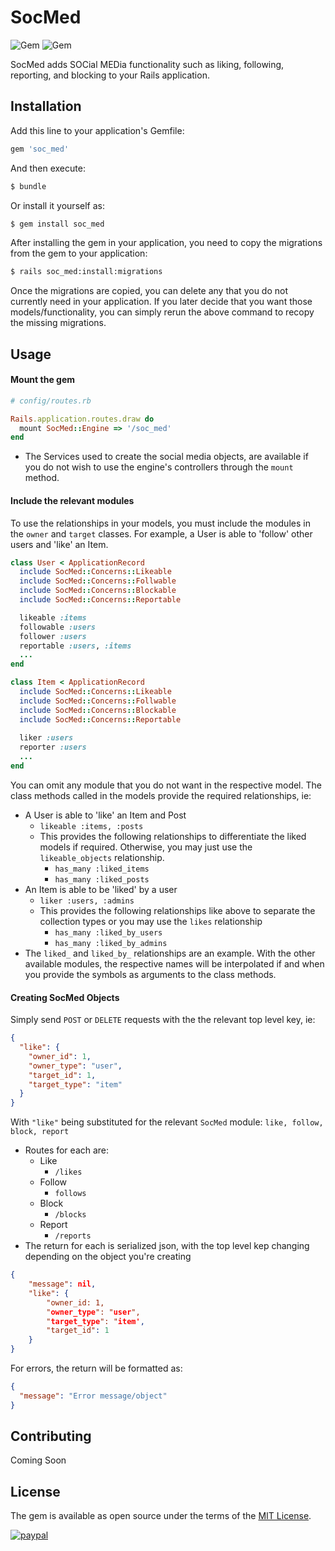# SocMed
![Gem](https://img.shields.io/gem/dt/soc_med?style=plastic)
![Gem](https://img.shields.io/gem/v/soc_med?style=plastic)

SocMed adds SOCial MEDia functionality such as liking, following, reporting, and blocking to your Rails application.

## Installation
Add this line to your application's Gemfile:

```ruby
gem 'soc_med'
```

And then execute:
```bash
$ bundle
```

Or install it yourself as:
```bash
$ gem install soc_med
```

After installing the gem in your application, you need to copy the migrations from the gem to your application:
```bash
$ rails soc_med:install:migrations
```

Once the migrations are copied, you can delete any that you do not currently need in your application. If you later decide
that you want those models/functionality, you can simply rerun the above command to recopy the missing migrations.


## Usage

#### Mount the gem
```ruby
# config/routes.rb

Rails.application.routes.draw do
  mount SocMed::Engine => '/soc_med'
end
```

  - The Services used to create the social media objects, are available if you do not wish to use the engine's controllers through the `mount` method.

#### Include the relevant modules

To use the relationships in your models, you must include the modules in the `owner` and `target` classes. 
For example, a User is able to 'follow' other users and 'like' an Item.

```ruby
class User < ApplicationRecord
  include SocMed::Concerns::Likeable
  include SocMed::Concerns::Follwable
  include SocMed::Concerns::Blockable
  include SocMed::Concerns::Reportable

  likeable :items
  followable :users
  follower :users
  reportable :users, :items
  ...
end

class Item < ApplicationRecord
  include SocMed::Concerns::Likeable
  include SocMed::Concerns::Follwable
  include SocMed::Concerns::Blockable
  include SocMed::Concerns::Reportable
  
  liker :users
  reporter :users
  ...
end 
```

You can omit any module that you do not want in the respective model.
The class methods called in the models provide the required relationships, ie:

- A User is able to 'like' an Item and Post
    - `likeable :items, :posts`
    - This provides the following relationships to differentiate the liked models if required. Otherwise, you may just use the `likeable_objects` relationship.
        - `has_many :liked_items`
        - `has_many :liked_posts` 
- An Item is able to be 'liked' by a user
    - `liker :users, :admins`
    - This provides the following relationships like above to separate the collection types or you may use the `likes` relationship
        - `has_many :liked_by_users`
        - `has_many :liked_by_admins`
- The `liked_` and `liked_by_` relationships are an example. With the other available modules, the respective names will be interpolated if and when you provide the symbols as arguments to the class methods.

#### Creating SocMed Objects

Simply send `POST` or `DELETE` requests with the the relevant top level key, ie:

```json
{
  "like": {
    "owner_id": 1,
    "owner_type": "user",
    "target_id": 1,
    "target_type": "item"
  }
}
```
With `"like"` being substituted for the relevant `SocMed` module: `like, follow, block, report`
 
   - Routes for each are:
     - Like
       - `/likes`
     - Follow
       - `follows`
     - Block
       - `/blocks`
     - Report
       - `/reports`
   -  The return for each is serialized json, with the top level kep changing depending on the object you're creating
    
```json
{
    "message": nil,
    "like": {
        "owner_id: 1,
        "owner_type": "user",
        "target_type": "item',
        "target_id": 1
    }
}
```

For errors, the return will be formatted as:
```json
{
  "message": "Error message/object"
}
``` 





## Contributing
Coming Soon

## License
The gem is available as open source under the terms of the [MIT License](https://opensource.org/licenses/MIT).

[![paypal](https://www.paypalobjects.com/en_US/i/btn/btn_donateCC_LG.gif)](https://www.paypal.com/cgi-bin/webscr?cmd=_s-xclick&hosted_button_id=4MFMTB9YYQFR8)
